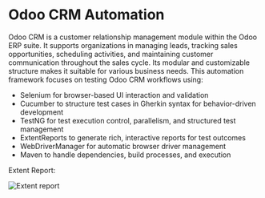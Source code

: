 <h1>Odoo CRM Automation</h1>

Odoo CRM is a customer relationship management module within the Odoo ERP suite. It supports organizations in managing leads, tracking sales opportunities, scheduling activities, and maintaining customer communication throughout the sales cycle. Its modular and customizable structure makes it suitable for various business needs.
This automation framework focuses on testing Odoo CRM workflows using:
- Selenium for browser-based UI interaction and validation
- Cucumber to structure test cases in Gherkin syntax for behavior-driven development
- TestNG for test execution control, parallelism, and structured test management
- ExtentReports to generate rich, interactive reports for test outcomes
- WebDriverManager for automatic browser driver management
- Maven to handle dependencies, build processes, and execution


Extent Report:

![Extent report](https://github.com/user-attachments/assets/cf4cd39a-df2a-4d05-8153-7dce13181286)


